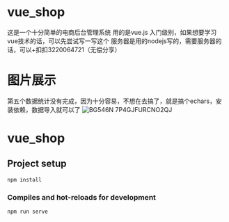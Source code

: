 # vue_shop
这是一个十分简单的电商后台管理系统
用的是vue.js
入门级别，如果想要学习vue技术的话，可以先尝试写一写这个
服务器是用的nodejs写的，需要服务器的话，可以+扣扣3220064721（无偿分享）

# 图片展示
第五个数据统计没有完成，因为十分容易，不想在去搞了，就是搞个echars，安装依赖，数据导入就可以了
![BG546N 7P4GJFURCNO2QJ](https://user-images.githubusercontent.com/72195073/183336294-0c319ccb-00cb-45d5-9450-6e0d11bc6366.png)

# vue_shop

## Project setup
```
npm install
```

### Compiles and hot-reloads for development
```
npm run serve
